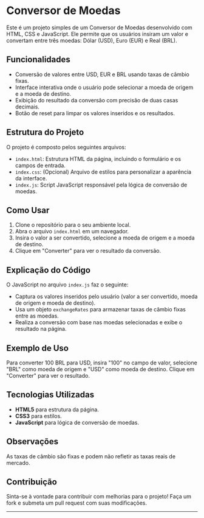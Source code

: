 # Conversor de Moedas

Este é um projeto simples de um Conversor de Moedas desenvolvido com HTML, CSS e JavaScript. Ele permite que os usuários insiram um valor e convertam entre três moedas: Dólar (USD), Euro (EUR) e Real (BRL).

## Funcionalidades

- Conversão de valores entre USD, EUR e BRL usando taxas de câmbio fixas.
- Interface interativa onde o usuário pode selecionar a moeda de origem e a moeda de destino.
- Exibição do resultado da conversão com precisão de duas casas decimais.
- Botão de reset para limpar os valores inseridos e os resultados.

## Estrutura do Projeto

O projeto é composto pelos seguintes arquivos:

- `index.html`: Estrutura HTML da página, incluindo o formulário e os campos de entrada.
- `index.css`: (Opcional) Arquivo de estilos para personalizar a aparência da interface.
- `index.js`: Script JavaScript responsável pela lógica de conversão de moedas.

## Como Usar

1. Clone o repositório para o seu ambiente local.
2. Abra o arquivo `index.html` em um navegador.
3. Insira o valor a ser convertido, selecione a moeda de origem e a moeda de destino.
4. Clique em "Converter" para ver o resultado da conversão.

## Explicação do Código

O JavaScript no arquivo `index.js` faz o seguinte:

- Captura os valores inseridos pelo usuário (valor a ser convertido, moeda de origem e moeda de destino).
- Usa um objeto `exchangeRates` para armazenar taxas de câmbio fixas entre as moedas.
- Realiza a conversão com base nas moedas selecionadas e exibe o resultado na página.

## Exemplo de Uso

Para converter 100 BRL para USD, insira "100" no campo de valor, selecione "BRL" como moeda de origem e "USD" como moeda de destino. Clique em "Converter" para ver o resultado.

## Tecnologias Utilizadas

- **HTML5** para estrutura da página.
- **CSS3** para estilos.
- **JavaScript** para lógica de conversão de moedas.

## Observações

As taxas de câmbio são fixas e podem não refletir as taxas reais de mercado.

## Contribuição

Sinta-se à vontade para contribuir com melhorias para o projeto! Faça um fork e submeta um pull request com suas modificações.

---